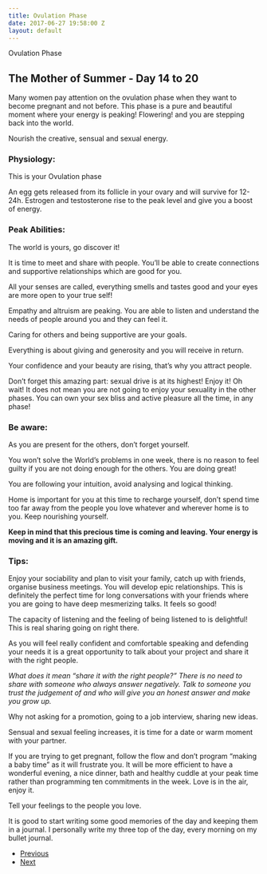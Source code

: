 ```yaml
---
title: Ovulation Phase
date: 2017-06-27 19:58:00 Z
layout: default
---
```


<section id="home" class="module-hero module-parallax module-fade module-full-height bg-dark-50" data-background="{{ site.baseurl }}{% link /assets/images2/31.jpg %}">

  <div class="hs-caption container">
    <div class="caption-content">
      <div class="hs-title-size-3 font-alt m-b-20">
      Ovulation Phase
      </div>
    </div>
  </div>

</section >

<div class="wrapper">
<div class="container-fluid">

<div class="row relative">

<div class="col-sm-12 col-md-12">

<section id="bless" markdown="1">


# The Mother of Summer - Day 14 to 20

Many women pay attention on the ovulation phase when they want to become pregnant and not before. This phase is a pure and beautiful moment where your energy is peaking! Flowering! and you are stepping back into the world.

Nourish the creative, sensual and sexual energy.

### Physiology:
This is your Ovulation phase

An egg gets released from its follicle in your ovary and will survive for 12-24h. Estrogen and testosterone rise to the peak level and give you a boost of energy.

### Peak Abilities:
The world is yours, go discover it!

It is time to meet and share with people. You’ll be able to create connections and supportive relationships which are good for you.

All your senses are called, everything smells and tastes good and your eyes are more open to your true self!

Empathy and altruism are peaking. You are able to listen and understand the needs of people around you and they can feel it.

Caring for others and being supportive are your goals.

Everything is about giving and generosity and you will receive in return.

Your confidence and your beauty are rising, that’s why you attract people.

Don’t forget this amazing part: sexual drive is at its highest! Enjoy it! Oh wait! It does not mean you are not going to enjoy your sexuality in the other phases. You can own your sex bliss and active pleasure all the time, in any phase!

### Be aware:
As you are present for the others, don’t forget yourself.

You won’t solve the World’s problems in one week, there is no reason to feel guilty if you are not doing enough for the others. You are doing great!

You are following your intuition, avoid analysing and logical thinking.

Home is important for you at this time to recharge yourself, don’t spend time too far away from the people you love  whatever and wherever home is to you. Keep nourishing yourself.

**Keep in mind that this precious time is coming and leaving. Your energy is moving and it is an amazing gift.**

### Tips:
Enjoy your sociability and plan to visit your family, catch up with friends, organise business meetings. You will develop epic relationships. This is definitely the perfect time for long conversations with your friends where you are going to have deep mesmerizing talks. It feels so good!

The capacity of listening and the feeling of being listened to is delightful! This is real sharing going on right there.

As you will feel really confident and comfortable speaking and defending your needs it is a great opportunity to talk about your project and share it with the right people.

*What does it mean “share it with the right people?”
There is no need to share with someone who always answer negatively. Talk to someone you trust the judgement of and who will give you an honest answer and make you grow up.*

Why not asking for a promotion, going to a job interview, sharing new ideas.

Sensual and sexual feeling increases, it is time for a date or warm moment with your partner.

If you are trying to get pregnant, follow the flow and don’t program “making a baby time” as it will frustrate you. It will be more efficient to have a wonderful evening, a nice dinner, bath and healthy cuddle at your peak time rather than programming ten commitments in the week. Love is in the air, enjoy it.

Tell your feelings to the people you love.

It is good to start writing some good memories of the day and keeping them in a journal. I personally write my three top of the day, every morning on my bullet journal.

<ul class="pager">
    <li class="previous"><a href="{{ site.baseurl }}{% link the-pre-ovulation-phase.markdown %}">Previous</a></li>
    <li class="next"><a href="{{ site.baseurl }}{% link pre-menstruation-phase.markdown %}">Next</a></li>
  </ul>

</section>

</div>
</div>
</div>
</div>
